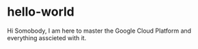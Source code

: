 # hello-world

Hi Somobody,
I am here to master the Google Cloud Platform and everything asscieted with it.
